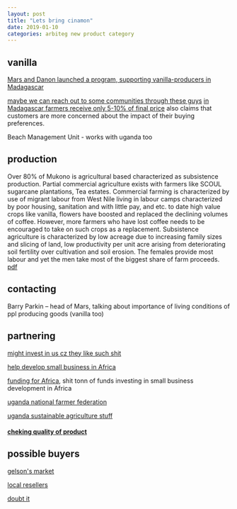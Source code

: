```yaml
---
layout: post
title: "Lets bring cinamon"
date: 2019-01-10
categories: arbiteg new product category
---
```


## vanilla
[Mars and Danon launched a program, supporting vanilla-producers in Madagascar](https://www.foodnavigator.com/Article/2017/07/21/Big-buyers-pledge-to-triple-the-revenues-of-vanilla-producers)

[maybe we can reach out to some communities through these guys](https://www.terramadre.info/en/food-communities/?com=ricerca&post_type=comunita-del-cibo&sk=vanilla&settori-comu=&nazioni-comu=uganda-en&button=Search)
[in Madagascar farmers receive only 5-10% of final price](https://www.ft.com/content/02042190-65bc-11e8-90c2-9563a0613e56) also claims that customers are more concerned about the impact of their buying preferences.

Beach Management Unit - works with uganda too

## production
Over 80% of Mukono is agricultural based characterized as subsistence production. Partial commercial agriculture exists with farmers like SCOUL sugarcane plantations, Tea estates. Commercial farming is characterized by use of migrant labour from West Nile living in labour camps characterized by poor housing, sanitation and with little pay, and etc. to date high value crops like vanilla, flowers have boosted and replaced the declining volumes of coffee. However, more farmers who have lost coffee needs to be encouraged to take on such crops as a replacement. Subsistence agriculture is characterized by low acreage due to increasing family sizes and slicing of land, low productivity per unit acre arising from deteriorating soil fertility over cultivation and soil erosion. The females provide most labour and yet the men take most of the biggest share of farm proceeds. [pdf](http://npa.ug/wp-content/uploads/2017/05/Mukono-DISTRICT-Development-Plan-Final.pdf)

## contacting
Barry Parkin – head of Mars, talking about importance of living conditions of ppl producing goods (vanilla too)

## partnering
[might invest in us cz they like such shit](http://www.livelihoods.eu/l3f/)

[help develop small business in Africa](https://africabusinesscommunities.com/news/aidtrepreneurship-grows-small-businesses-in-africa/)

[funding for Africa](http://www.smallstarter.com/know-the-basics/get-funded-50-organisations-that-can-give-you-capital-to-start-and-grow-your-business-in-africa-2/), shit tonn of funds investing in small business development in Africa

[uganda national farmer federation](http://www.unffe.org)

[uganda sustainable agriculture stuff](https://www.globalhand.org/en/browse/partnering/2/requests)

#### [cheking quality of product](https://www.unbs.go.ug)


## possible buyers 
[gelson's market](https://gelsons.com/healthy-living/raw-foods)

[local resellers](https://www.amadeusvanillabeans.com/store/vanilla-beans-ground.php)

[doubt it](https://www.surfasonline.com/#surfas-has-a-new-location)





